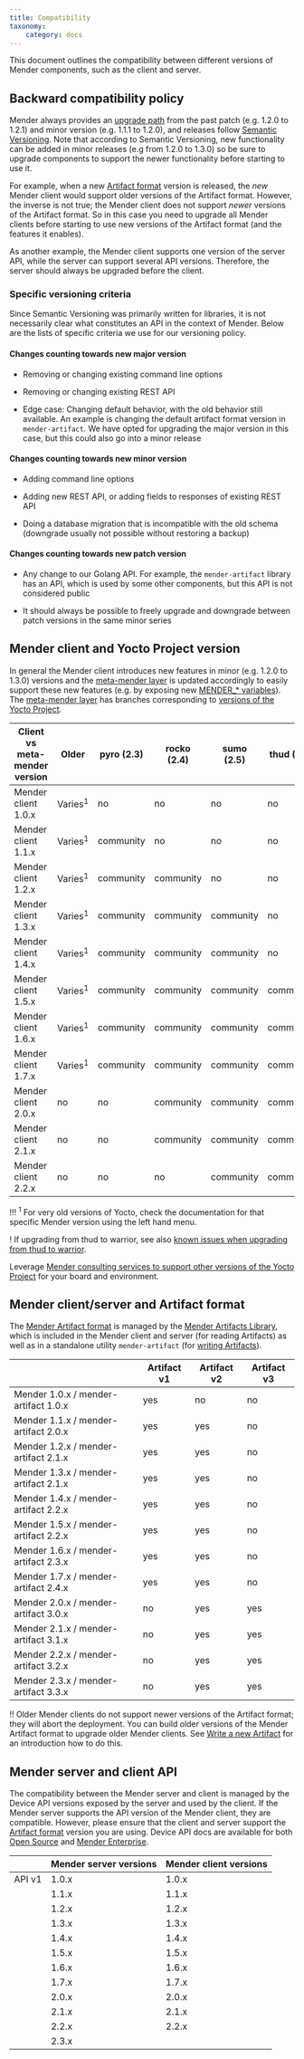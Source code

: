 ```yaml
---
title: Compatibility
taxonomy:
    category: docs
---
```


This document outlines the compatibility between different versions of Mender components, such as the client and server.


## Backward compatibility policy

<!--AUTOVERSION: "% to %"/ignore-->
Mender always provides an [upgrade path](../../administration/upgrading) from the past patch (e.g. 1.2.0 to 1.2.1) and minor version (e.g. 1.1.1 to 1.2.0), and releases follow [Semantic Versioning](http://semver.org/?target=_blank). Note that according to Semantic Versioning, new functionality can be added in minor releases (e.g from 1.2.0 to 1.3.0) so be sure to upgrade components to support the newer functionality before starting to use it.

For example, when a new [Artifact format](../mender-artifacts#the-mender-artifact-file-format) version is released, the *new* Mender client would support older versions of the Artifact format. However, the inverse is not true; the Mender client does not support *newer* versions of the Artifact format. So in this case you need to upgrade all Mender clients before starting to use new versions of the Artifact format (and the features it enables).

As another example, the Mender client supports one version of the server API, while the server can support several API versions. Therefore, the server should always be upgraded before the client.

### Specific versioning criteria

Since Semantic Versioning was primarily written for libraries, it is not
necessarily clear what constitutes an API in the context of Mender. Below are
the lists of specific criteria we use for our versioning policy.

#### Changes counting towards new major version

* Removing or changing existing command line options

* Removing or changing existing REST API

* Edge case: Changing default behavior, with the old behavior still
  available. An example is changing the default artifact format version in
  `mender-artifact`. We have opted for upgrading the major version in this case,
  but this could also go into a minor release

#### Changes counting towards new minor version

* Adding command line options

* Adding new REST API, or adding fields to responses of existing REST API

* Doing a database migration that is incompatible with the old schema (downgrade
  usually not possible without restoring a backup)

#### Changes counting towards new patch version

* Any change to our Golang API. For example, the `mender-artifact` library has
  an API, which is used by some other components, but this API is not considered
  public

* It should always be possible to freely upgrade and downgrade between patch
  versions in the same minor series

## Mender client and Yocto Project version

<!--AUTOVERSION: "% to %"/ignore-->
In general the Mender client introduces new features in minor (e.g. 1.2.0 to 1.3.0) versions and the [meta-mender layer](https://github.com/mendersoftware/meta-mender?target=_blank) is updated accordingly to easily support these new features (e.g. by exposing new [MENDER_* variables](../../artifacts/yocto-project/variables)). The [meta-mender layer](https://github.com/mendersoftware/meta-mender?target=_blank) has branches corresponding to [versions of the Yocto Project](https://wiki.yoctoproject.org/wiki/Releases?target=_blank).

<!--AUTOVERSION: "Mender client %"/ignore "| % ("/ignore-->
| Client vs meta-mender version | Older              | pyro (2.3) | rocko (2.4) | sumo (2.5) | thud (2.6) | warrior (2.7) |
|-------------------------------|--------------------|------------|-------------|------------|------------|---------------|
| Mender client 1.0.x           | Varies<sup>1</sup> | no         | no          | no         | no         | no            |
| Mender client 1.1.x           | Varies<sup>1</sup> | community  | no          | no         | no         | no            |
| Mender client 1.2.x           | Varies<sup>1</sup> | community  | community   | no         | no         | no            |
| Mender client 1.3.x           | Varies<sup>1</sup> | community  | community   | community  | no         | no            |
| Mender client 1.4.x           | Varies<sup>1</sup> | community  | community   | community  | no         | no            |
| Mender client 1.5.x           | Varies<sup>1</sup> | community  | community   | community  | community  | no            |
| Mender client 1.6.x           | Varies<sup>1</sup> | community  | community   | community  | community  | no            |
| Mender client 1.7.x           | Varies<sup>1</sup> | community  | community   | community  | community  | stable        |
| Mender client 2.0.x           | no                 | no         | community   | community  | community  | stable        |
| Mender client 2.1.x           | no                 | no         | community   | community  | community  | stable        |
| Mender client 2.2.x           | no                 | no         | no          | community  | community  | stable        |

!!! <sup>1</sup> For very old versions of Yocto, check the documentation for that specific Mender version using the left hand menu.

<!--AUTOVERSION: "from % to %"/ignore "from-%-to-%"/ignore-->
! If upgrading from thud to warrior, see also [known issues when upgrading from thud to warrior](../../troubleshooting/running-yocto-project-image#upgrading-from-thud-to-warrior-fails-with-dual-rootfs-configurat).

Leverage [Mender consulting services to support other versions of the Yocto Project](https://mender.io/product/board-support?target=_blank) for your board and environment.


## Mender client/server and Artifact format

The [Mender Artifact format](../mender-artifacts) is managed by the [Mender Artifacts Library](https://github.com/mendersoftware/mender-artifact?target=_blank), which is included in the Mender client and server (for reading Artifacts) as well as in a standalone utility `mender-artifact` (for [writing Artifacts](../../artifacts/modifying-a-mender-artifact)).

<!--AUTOVERSION: "Mender % / mender-artifact %"/ignore-->
|                                      | Artifact v1 | Artifact v2 | Artifact v3 |
|--------------------------------------|-------------|-------------|-------------|
| Mender 1.0.x / mender-artifact 1.0.x | yes         | no          | no          |
| Mender 1.1.x / mender-artifact 2.0.x | yes         | yes         | no          |
| Mender 1.2.x / mender-artifact 2.1.x | yes         | yes         | no          |
| Mender 1.3.x / mender-artifact 2.1.x | yes         | yes         | no          |
| Mender 1.4.x / mender-artifact 2.2.x | yes         | yes         | no          |
| Mender 1.5.x / mender-artifact 2.2.x | yes         | yes         | no          |
| Mender 1.6.x / mender-artifact 2.3.x | yes         | yes         | no          |
| Mender 1.7.x / mender-artifact 2.4.x | yes         | yes         | no          |
| Mender 2.0.x / mender-artifact 3.0.x | no          | yes         | yes         |
| Mender 2.1.x / mender-artifact 3.1.x | no          | yes         | yes         |
| Mender 2.2.x / mender-artifact 3.2.x | no          | yes         | yes         |
| Mender 2.3.x / mender-artifact 3.3.x | no          | yes         | yes         |

!! Older Mender clients do not support newer versions of the Artifact format; they will abort the deployment. You can build older versions of the Mender Artifact format to upgrade older Mender clients. See [Write a new Artifact](../../artifacts/modifying-a-mender-artifact#create-an-artifact-from-a-raw-root-file-system) for an introduction how to do this.


## Mender server and client API

The compatibility between the Mender server and client is managed by the Device API versions exposed by the server and used by the client. If the Mender server supports the API version of the Mender client, they are compatible.  However, please ensure that the client and server support the [Artifact format](#mender-clientserver-and-artifact-format) version you are using. Device API docs are available for both [Open Source](../../apis/open-source/device-apis) and [Mender Enterprise](../../apis/enterprise/device-apis).

<!--AUTOVERSION: "| %"/ignore-->
|        | Mender server versions | Mender client versions |
|--------|------------------------|------------------------|
| API v1 | 1.0.x                  | 1.0.x                  |
|        | 1.1.x                  | 1.1.x                  |
|        | 1.2.x                  | 1.2.x                  |
|        | 1.3.x                  | 1.3.x                  |
|        | 1.4.x                  | 1.4.x                  |
|        | 1.5.x                  | 1.5.x                  |
|        | 1.6.x                  | 1.6.x                  |
|        | 1.7.x                  | 1.7.x                  |
|        | 2.0.x                  | 2.0.x                  |
|        | 2.1.x                  | 2.1.x                  |
|        | 2.2.x                  | 2.2.x                  |
|        | 2.3.x                  |                        |
